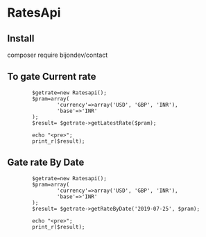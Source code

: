 # RatesApi

## Install
composer require bijondev/contact


## To gate Current rate
```
        $getrate=new Ratesapi();
        $pram=array(
                'currency'=>array('USD', 'GBP', 'INR'),
                'base'=>'INR'
        );
        $result= $getrate->getLatestRate($pram);

        echo "<pre>";
        print_r($result);
```
## Gate rate By Date
```
        $getrate=new Ratesapi();
        $pram=array(
                'currency'=>array('USD', 'GBP', 'INR'),
                'base'=>'INR'
        );
        $result= $getrate->getRateByDate('2019-07-25', $pram);

        echo "<pre>";
        print_r($result);
```
